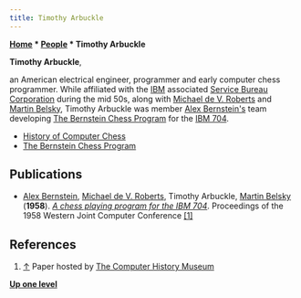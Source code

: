 ```yaml
---
title: Timothy Arbuckle
---
```

**[Home](Home "Home") \* [People](People "People") \* Timothy Arbuckle**


**Timothy Arbuckle**,   

an American electrical engineer, programmer and early computer chess programmer.
While affiliated with the [IBM](index.php?title=IBM&action=edit&redlink=1 "IBM (page does not exist)") associated [Service Bureau Corporation](https://en.wikipedia.org/wiki/Service_Bureau_Corporation) during the mid 50s, along with [Michael de V. Roberts](Michael_de_V._Roberts "Michael de V. Roberts") and [Martin Belsky](Martin_Belsky "Martin Belsky"),
Timothy Arbuckle was member [Alex Bernstein's](Alex_Bernstein "Alex Bernstein") team developing [The Bernstein Chess Program](The_Bernstein_Chess_Program "The Bernstein Chess Program") for the [IBM 704](IBM_704 "IBM 704").






* [History of Computer Chess](History "History")
* [The Bernstein Chess Program](The_Bernstein_Chess_Program "The Bernstein Chess Program")


## Publications


* [Alex Bernstein](Alex_Bernstein "Alex Bernstein"), [Michael de V. Roberts](Michael_de_V._Roberts "Michael de V. Roberts"), Timothy Arbuckle, [Martin Belsky](Martin_Belsky "Martin Belsky") (**1958**). *[A chess playing program for the IBM 704](https://www.computerhistory.org/chess/doc-431e18a41d415/)*. Proceedings of the 1958 Western Joint Computer Conference <a id="cite-note-1" href="#cite-ref-1">[1]</a>


## References


1. <a id="cite-ref-1" href="#cite-note-1">↑</a> Paper hosted by [The Computer History Museum](The_Computer_History_Museum "The Computer History Museum")

**[Up one level](People "People")**







 
